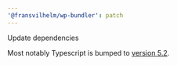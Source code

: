 ```yaml
---
'@fransvilhelm/wp-bundler': patch
---
```


Update dependencies

Most notably Typescript is bumped to [version 5.2](https://devblogs.microsoft.com/typescript/announcing-typescript-5-2-rc/).
